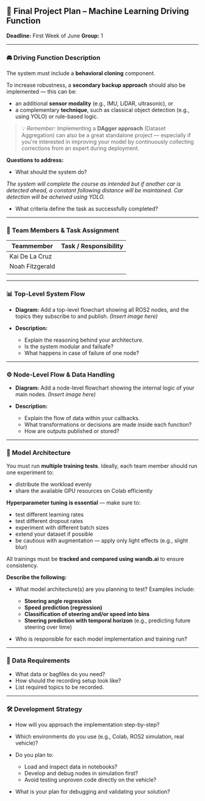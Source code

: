 ## 🏁 Final Project Plan – Machine Learning Driving Function

**Deadline:** First Week of June
**Group:** 1

---

### 🚘 Driving Function Description

The system must include a **behavioral cloning** component.

To increase robustness, a **secondary backup approach** should also be implemented — this can be:

* an additional **sensor modality** (e.g., IMU, LiDAR, ultrasonic), or
* a complementary **technique**, such as classical object detection (e.g., using YOLO) or rule-based logic.

> 💡 *Remember:* Implementing a **DAgger approach** (Dataset Aggregation) can also be a great standalone project — especially if you're interested in improving your model by continuously collecting corrections from an expert during deployment.

**Questions to address:**

* What should the system do?

_The system will complete the course as intended but if another car is detected 
ahead, a constant following distance will be maintained. Car detection will be 
acheived using YOLO._

* What criteria define the task as successfully completed?



---

### 👥 Team Members & Task Assignment

| Teammember | Task / Responsibility |
| ---------- | --------------------- |
|       Kai De La Cruz     |                       |
|      Noah Fitzgerald      |                       |
|            |                       |

---

### 📊 Top-Level System Flow

* **Diagram:** Add a top-level flowchart showing all ROS2 nodes, and the topics they subscribe to and publish.
  *(Insert image here)*
* **Description:**

  * Explain the reasoning behind your architecture.
  * Is the system modular and failsafe?
  * What happens in case of failure of one node?

---

### ⚙️ Node-Level Flow & Data Handling

* **Diagram:** Add a node-level flowchart showing the internal logic of your main nodes.
  *(Insert image here)*
* **Description:**

  * Explain the flow of data within your callbacks.
  * What transformations or decisions are made inside each function?
  * How are outputs published or stored?


---

### 🧠 Model Architecture

You must run **multiple training tests**. Ideally, each team member should run one experiment to:

* distribute the workload evenly
* share the available GPU resources on Colab efficiently

**Hyperparameter tuning is essential** — make sure to:

* test different learning rates
* test different dropout rates
* experiment with different batch sizes
* extend your dataset if possible
* be cautious with augmentation — apply only light effects (e.g., slight blur)

All trainings must be **tracked and compared using wandb.ai** to ensure consistency.

**Describe the following:**

* What model architecture(s) are you planning to test?
  Examples include:

  * **Steering angle regression**
  * **Speed prediction (regression)**
  * **Classification of steering and/or speed into bins**
  * **Steering prediction with temporal horizon** (e.g., predicting future steering over time)

* Who is responsible for each model implementation and training run?


---


### 🎥 Data Requirements

* What data or bagfiles do you need?
* How should the recording setup look like?
* List required topics to be recorded.

---

### 🛠️ Development Strategy

* How will you approach the implementation step-by-step?
* Which environments do you use (e.g., Colab, ROS2 simulation, real vehicle)?
* Do you plan to:

  * Load and inspect data in notebooks?
  * Develop and debug nodes in simulation first?
  * Avoid testing unproven code directly on the vehicle?
* What is your plan for debugging and validating your solution?

